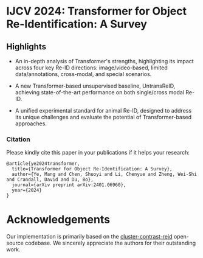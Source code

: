 # IJCV 2024: Transformer for Object Re-Identification: A Survey

## Highlights

- An in-depth analysis of Transformer's strengths, highlighting its impact across four key Re-ID directions: image/video-based, limited data/annotations, cross-modal, and special scenarios.

- A new Transformer-based unsupervised baseline, UntransReID, achieving state-of-the-art performance on both single/cross modal Re-ID.

- A unified experimental standard for animal Re-ID, designed to address its unique challenges and evaluate the potential of Transformer-based approaches.


### Citation

Please kindly cite this paper in your publications if it helps your research:
```
@article{ye2024transformer,
  title={Transformer for Object Re-Identification: A Survey},
  author={Ye, Mang and Chen, Shuoyi and Li, Chenyue and Zheng, Wei-Shi and Crandall, David and Du, Bo},
  journal={arXiv preprint arXiv:2401.06960},
  year={2024}
}
```
# Acknowledgements
Our implementation is primarily based on the [cluster-contrast-reid](https://github.com/alibaba/cluster-contrast-reid) open-source codebase. We sincerely appreciate the authors for their outstanding work.